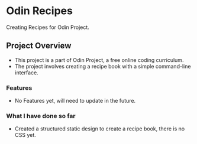 # Odin Recipes
Creating Recipes for Odin Project.

## Project Overview

- This project is a part of Odin Project, a free online coding curriculum.
- The project involves creating a recipe book with a simple command-line interface.

### Features

- No Features yet, will need to update in the future.

### What I have done so far

- Created a structured static design to create a recipe book, there is no CSS yet.

